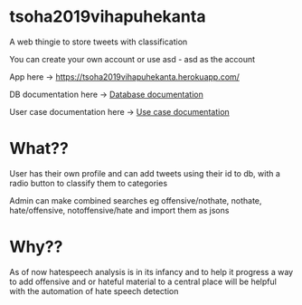# tsoha2019vihapuhekanta
 A web thingie to store tweets with classification
 
 You can create your own account or use asd - asd as the account
 
 App here -> https://tsoha2019vihapuhekanta.herokuapp.com/
 
 DB documentation here -> [Database documentation](https://github.com/Banskumansku/tsoha2019vihapuhekanta/blob/master/Documentation/db.md)

 User case documentation here -> [Use case documentation](https://github.com/Banskumansku/tsoha2019vihapuhekanta/blob/master/Documentation/Usecase.md)

 # What??
 User has their own profile and can add tweets using their id to db, with a radio button to classify them to categories
 
 Admin can make combined searches eg offensive/nothate, nothate, hate/offensive, notoffensive/hate and import them as jsons
 
 # Why??
 As of now hatespeech analysis is in its infancy and to help it progress a way to add offensive and or hateful material to a central place will be helpful with the automation of hate speech detection
 
 
